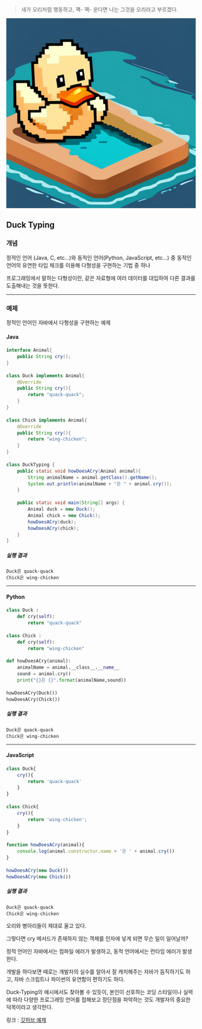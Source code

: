 > 새가 오리처럼 행동하고, 꽥- 꽥- 운다면 나는 그것을 오리라고 부르겠다.

![Duck Typing Image](프로그래밍%20이론/동적언어/image/DuckTyping.png)

## Duck Typing

### 개념
정적인 언어 (Java, C, etc...)와 동적인 언어(Python, JavaScript, etc...) 중 동적인 언어의 유연한 타입 체크를 이용해 다형성을 구현하는 기법 중 하나

프로그래밍에서 말하는 다형성이란, 같은 자료형에 여러 데이터를 대입하여 다른 결과를 도출해내는 것을 뜻한다.

---

### 예제

정적인 언어인 자바에서 다형성을 구현하는 예제

#### Java
```java
interface Animal{  
    public String cry();  
}  
  
class Duck implements Animal{  
    @Override  
    public String cry(){  
        return "quack-quack";  
    }  
}  
  
class Chick implements Animal{  
    @Override  
    public String cry(){  
        return "wing-chicken";  
    }  
}  
  
class DuckTyping {  
    public static void howDoesACry(Animal animal){  
        String animalName = animal.getClass().getName();  
        System.out.println(animalName + "은 " + animal.cry());  
    }  
    
    public static void main(String[] args) {  
        Animal duck = new Duck();  
        Animal chick = new Chick();  
        howDoesACry(duck);  
        howDoesACry(chick);  
    }  
}
```

##### 실행 결과

```
Duck은 quack-quack
Chick은 wing-chicken
```

---


#### Python

```python
class Duck :
    def cry(self):
        return "quack-quack"

class Chick :
    def cry(self):
        return "wing-chicken"

def howDoesACry(animal):
    animalName = animal.__class__.__name__
    sound = animal.cry()
    print("{}은 {}".format(animalName,sound))

howDoesACry(Duck())
howDoesACry(Chick())
```

##### 실행 결과

```
Duck은 quack-quack
Chick은 wing-chicken
```

---

#### JavaScript

```js
class Duck{
    cry(){
        return 'quack-quack'
    }
}

class Chick{
    cry(){
        return 'wing-chicken';
    }
}

function howDoesACry(animal){
    console.log(animal.constructor.name + '은 ' + animal.cry())
}

howDoesACry(new Duck())
howDoesACry(new Chick())
```

##### 실행 결과

```
Duck은 quack-quack
Chick은 wing-chicken
```

오리와 병아리들이 제대로 울고 있다.

그렇다면 cry 메서드가 존재하지 않는 객체를 인자에 넣게 되면 무슨 일이 일어날까?

정적 언어인 자바에서는 컴파일 에러가 발생하고, 동적 언어에서는 런타임 에러가 발생한다.

개발을 하다보면 때로는 개발자의 실수를 알아서 잘 캐치해주는 자바가 듬직하기도 하고, 자바 스크립트나 파이썬의 유연함이 편하기도 하다.

Duck-Typing의 예시에서도 찾아볼 수 있듯이, 본인이 선호하는 코딩 스타일이나 실력에 따라 다양한 프로그래밍 언어를 접해보고 장단점을 파악하는 것도 개발자의 중요한 덕목이라고 생각한다.

링크 : [깃허브 예제](https://github.com/KimYoungHwan8750/duck-typing-example)


